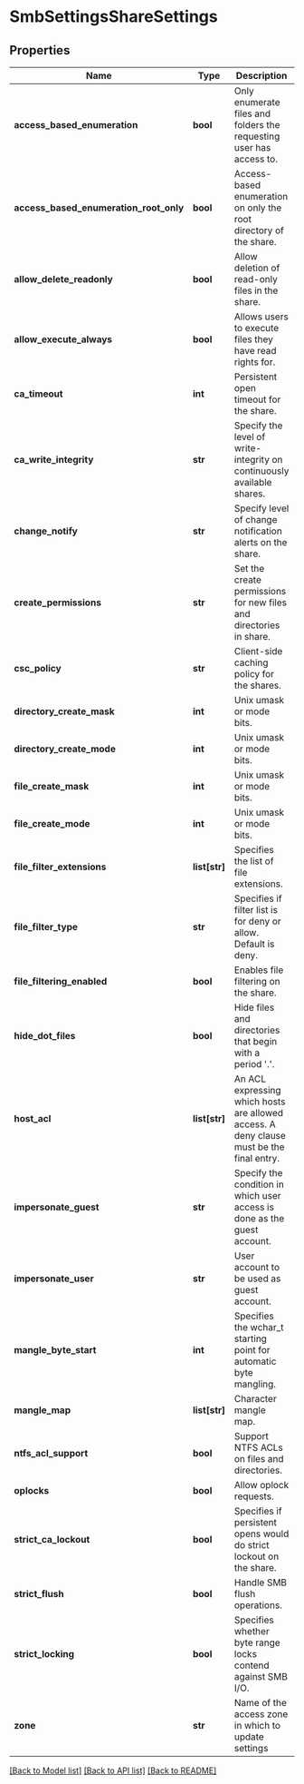 # SmbSettingsShareSettings

## Properties
Name | Type | Description | Notes
------------ | ------------- | ------------- | -------------
**access_based_enumeration** | **bool** | Only enumerate files and folders the requesting user has access to. | [optional] 
**access_based_enumeration_root_only** | **bool** | Access-based enumeration on only the root directory of the share. | [optional] 
**allow_delete_readonly** | **bool** | Allow deletion of read-only files in the share. | [optional] 
**allow_execute_always** | **bool** | Allows users to execute files they have read rights for. | [optional] 
**ca_timeout** | **int** | Persistent open timeout for the share. | [optional] 
**ca_write_integrity** | **str** | Specify the level of write-integrity on continuously available shares. | [optional] 
**change_notify** | **str** | Specify level of change notification alerts on the share. | [optional] 
**create_permissions** | **str** | Set the create permissions for new files and directories in share. | [optional] 
**csc_policy** | **str** | Client-side caching policy for the shares. | [optional] 
**directory_create_mask** | **int** | Unix umask or mode bits. | [optional] 
**directory_create_mode** | **int** | Unix umask or mode bits. | [optional] 
**file_create_mask** | **int** | Unix umask or mode bits. | [optional] 
**file_create_mode** | **int** | Unix umask or mode bits. | [optional] 
**file_filter_extensions** | **list[str]** | Specifies the list of file extensions. | [optional] 
**file_filter_type** | **str** | Specifies if filter list is for deny or allow. Default is deny. | [optional] 
**file_filtering_enabled** | **bool** | Enables file filtering on the share. | [optional] 
**hide_dot_files** | **bool** | Hide files and directories that begin with a period &#39;.&#39;. | [optional] 
**host_acl** | **list[str]** | An ACL expressing which hosts are allowed access. A deny clause must be the final entry. | [optional] 
**impersonate_guest** | **str** | Specify the condition in which user access is done as the guest account. | [optional] 
**impersonate_user** | **str** | User account to be used as guest account. | [optional] 
**mangle_byte_start** | **int** | Specifies the wchar_t starting point for automatic byte mangling. | [optional] 
**mangle_map** | **list[str]** | Character mangle map. | [optional] 
**ntfs_acl_support** | **bool** | Support NTFS ACLs on files and directories. | [optional] 
**oplocks** | **bool** | Allow oplock requests. | [optional] 
**strict_ca_lockout** | **bool** | Specifies if persistent opens would do strict lockout on the share. | [optional] 
**strict_flush** | **bool** | Handle SMB flush operations. | [optional] 
**strict_locking** | **bool** | Specifies whether byte range locks contend against SMB I/O. | [optional] 
**zone** | **str** | Name of the access zone in which to update settings | [optional] 

[[Back to Model list]](../README.md#documentation-for-models) [[Back to API list]](../README.md#documentation-for-api-endpoints) [[Back to README]](../README.md)


